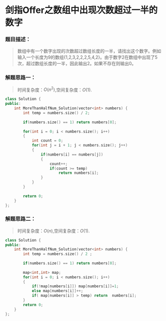 # 剑指Offer之数组中出现次数超过一半的数字


### 题目描述：

> 数组中有一个数字出现的次数超过数组长度的一半，请找出这个数字。例如输入一个长度为9的数组{1,2,3,2,2,2,5,4,2}。由于数字2在数组中出现了5次，超过数组长度的一半，因此输出2。如果不存在则输出0。

<!--more-->

### 解题思路一：

> 时间复杂度：$O(n^2)$,空间复杂度：$O(1)$.

```C++
class Solution {
public:
    int MoreThanHalfNum_Solution(vector<int> numbers) {
        int temp = numbers.size() / 2;
        
        if(numbers.size() == 1) return numbers[0];
        
        for(int i = 0; i < numbers.size(); i++)
        {
            int count = 0;
            for(int j = i + 1; j < numbers.size(); j++)
            {
                if(numbers[i] == numbers[j])
                {
                    count++;
                    if(count >= temp)
                        return numbers[i];
                }
            }
        }
        
        return 0;
    }
};
```

### 解题思路二：

> 时间复杂度：$O(n)$,空间复杂度：$O(1)$.

```C++
class Solution {
public:
    int MoreThanHalfNum_Solution(vector<int> numbers) {
        int temp = numbers.size() / 2 ;
        
        if(numbers.size() == 1) return numbers[0];
        
        map<int,int> map;
        for(int i = 0; i < numbers.size(); i++)
        {
            if(!map[numbers[i]]) map[numbers[i]]=1;
            else map[numbers[i]]++;
            if( map[numbers[i]] > temp) return  numbers[i];
        }
        return 0;
    }
};
```


